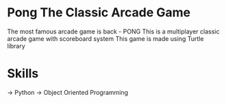 # Pong The Classic Arcade Game

The most famous arcade game is back - PONG
This is a multiplayer classic arcade game with scoreboard system
This game is made using Turtle library

# Skills
-> Python
-> Object Oriented Programming

